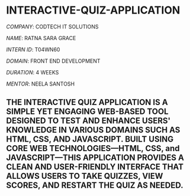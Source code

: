 # INTERACTIVE-QUIZ-APPLICATION

*COMPANY*: CODTECH IT SOLUTIONS

*NAME*: RATNA SARA GRACE

*INTERN ID*: T04WN60

*DOMAIN*: FRONT END DEVELOPMENT

*DURATION*: 4 WEEKS

*MENTOR*: NEELA SANTOSH

## THE INTERACTIVE QUIZ APPLICATION IS A SIMPLE YET ENGAGING WEB-BASED TOOL DESIGNED TO TEST AND ENHANCE USERS' KNOWLEDGE IN VARIOUS DOMAINS SUCH AS HTML, CSS, AND JAVASCRIPT. BUILT USING CORE WEB TECHNOLOGIES—HTML, CSS, and JAVASCRIPT—THIS APPLICATION PROVIDES A CLEAN AND USER-FRIENDLY INTERFACE THAT ALLOWS USERS TO TAKE QUIZZES, VIEW SCORES, AND RESTART THE QUIZ AS NEEDED.
